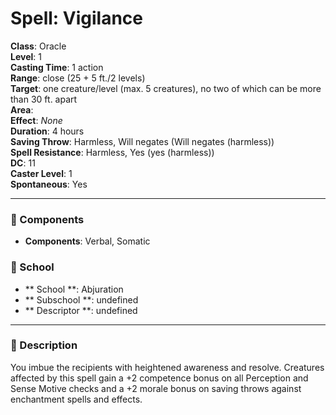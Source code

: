 
# Spell: Vigilance
**Class**: Oracle  
**Level**: 1  
**Casting Time**: 1 action  
**Range**: close (25 + 5 ft./2 levels)  
**Target**: one creature/level (max. 5 creatures), no two of which can be more than 30 ft. apart  
**Area**:   
**Effect**: _None_  
**Duration**: 4 hours  
**Saving Throw**: Harmless, Will negates (Will negates (harmless))  
**Spell Resistance**: Harmless, Yes (yes (harmless))  
**DC**: 11  
**Caster Level**: 1  
**Spontaneous**: Yes

---

### 🔮 Components
- **Components**: Verbal, Somatic

### 🏫 School
- ** School **: Abjuration
- ** Subschool **: undefined
- ** Descriptor **: undefined
---

### 📜 Description
You imbue the recipients with heightened awareness and resolve. Creatures affected by this spell gain a +2 competence bonus on all Perception and Sense Motive checks and a +2 morale bonus on saving throws against enchantment spells and effects.
